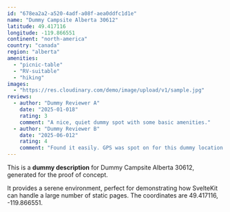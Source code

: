 ```yaml
---
id: "678ea2a2-a520-4adf-a08f-aea0ddfc1d1e"
name: "Dummy Campsite Alberta 30612"
latitude: 49.417116
longitude: -119.866551
continent: "north-america"
country: "canada"
region: "alberta"
amenities:
  - "picnic-table"
  - "RV-suitable"
  - "hiking"
images:
  - "https://res.cloudinary.com/demo/image/upload/v1/sample.jpg"
reviews:
  - author: "Dummy Reviewer A"
    date: "2025-01-018"
    rating: 3
    comment: "A nice, quiet dummy spot with some basic amenities."
  - author: "Dummy Reviewer B"
    date: "2025-06-012"
    rating: 4
    comment: "Found it easily. GPS was spot on for this dummy location."
---
```


This is a **dummy description** for Dummy Campsite Alberta 30612, generated for the proof of concept.

It provides a serene environment, perfect for demonstrating how SvelteKit can handle a large number of static pages. The coordinates are 49.417116, -119.866551.
